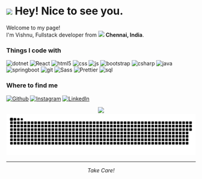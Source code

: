 <h1><img src="https://emojis.slackmojis.com/emojis/images/1643514974/10003/catjam.gif?1643514974" width="30"/> Hey! Nice to see you.</h1>

<p>Welcome to my page! </br> I'm Vishnu, Fullstack developer from <img src="https://img.icons8.com/?size=100&id=esGVrxg9VCJ1&format=png&color=000000" width="13"/> <b>Chennai, India</b>. </p>
<h3>Things I code with</h3>
<p>
  <img alt="dotnet" src="https://img.shields.io/badge/Dot%20Net-5A2C8F?style=flat-square&logo=dotnet&logoColor=white">
  <img alt="React" src="https://img.shields.io/badge/-ReactJS-45b8d8?style=flat-square&logo=react&logoColor=white" >
  <img alt="html5" src="https://img.shields.io/badge/-HTML5-E34F26?style=flat-square&logo=html5&logoColor=white" >
  <img alt="css" src="https://img.shields.io/badge/CSS3-244CE2?style=flat-square&logo=css3&logoColor=white">
  <img alt="js" src="https://img.shields.io/badge/JavaScript-yellow?style=flat-square&logo=javascript&logoColor=white">
  <img alt="bootstrap" src="https://img.shields.io/badge/Bootstrap-513A76?style=flat-square&logo=bootstrap&logoColor=white">
  <img alt="csharp" src="https://img.shields.io/badge/C%20Sharp-995193?style=flat-square&logo=csharp&logoColor=white">
  <img alt="java" src="https://img.shields.io/badge/Java-red?style=flat-square&logo=openjdk&logoColor=white">
  <img alt="springboot" src="https://img.shields.io/badge/Spring%20Boot-65ab39?style=flat-square&logo=springboot&logoColor=white">
  <img alt="git" src="https://img.shields.io/badge/Git-d4492f?style=flat-square&logo=git&logoColor=white">
  <img alt="Sass" src="https://img.shields.io/badge/-Sass-CC6699?style=flat-square&logo=sass&logoColor=white" >
  <img alt="Prettier" src="https://img.shields.io/badge/-Prettier-yellow?style=flat-square&logo=prettier&logoColor=white" >
  <img alt="sql" src="https://img.shields.io/badge/SQL-black?style=flat-square&logo=mysql&logoColor=white">
</p>
<h3>Where to find me</h3>
<p>
  <a href="https://github.com/vysnoo" target="_blank"><img alt="Github" src="https://img.shields.io/badge/GitHub-%2312100E.svg?&style=for-the-badge&logo=Github&logoColor=white" /></a>
  <a href="https://www.instagram.com/vysnoo/" target="_blank"><img alt="Instagram" src="https://img.shields.io/badge/instagram-%23e8006b.svg?style=for-the-badge&logo=instagram&logoColor=white"/></a> 
  <a href="https://www.linkedin.com/in/vishnu-in/" target="_blank"><img alt="LinkedIn" src="https://img.shields.io/badge/linkedin-%230077B5.svg?&style=for-the-badge&logo=linkedin&logoColor=white" /></a>
</p>

<p align="center">
 <img src="https://slackmojis.com/emojis/8818-computer-fire/download" width="30"/>
 <img width="1000" src="assets/github-snake.svg" alt="snake"/>
</p>
<hr>
<p align="center"><i>Take Care!</i></p>
